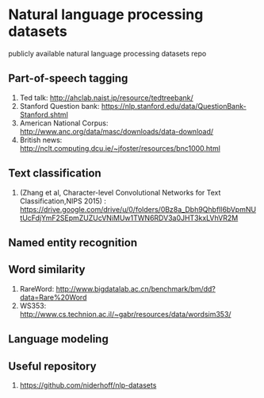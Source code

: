 # Natural language processing datasets
publicly available natural language processing datasets repo

## Part-of-speech tagging 
1. Ted talk: http://ahclab.naist.jp/resource/tedtreebank/ 
2. Stanford Question bank: https://nlp.stanford.edu/data/QuestionBank-Stanford.shtml 
3. American National Corpus: http://www.anc.org/data/masc/downloads/data-download/ 
4. British news: http://nclt.computing.dcu.ie/~jfoster/resources/bnc1000.html 

## Text classification
1. (Zhang et al, Character-level Convolutional Networks for Text Classification,NIPS 2015) : https://drive.google.com/drive/u/0/folders/0Bz8a_Dbh9Qhbfll6bVpmNUtUcFdjYmF2SEpmZUZUcVNiMUw1TWN6RDV3a0JHT3kxLVhVR2M

## Named entity recognition

## Word similarity
1. RareWord: http://www.bigdatalab.ac.cn/benchmark/bm/dd?data=Rare%20Word
2. WS353: http://www.cs.technion.ac.il/~gabr/resources/data/wordsim353/

## Language modeling

## Useful repository
1. https://github.com/niderhoff/nlp-datasets
